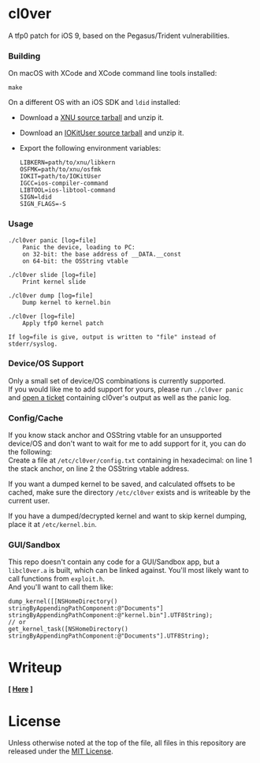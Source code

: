 # cl0ver

A tfp0 patch for iOS 9, based on the Pegasus/Trident vulnerabilities.

### Building

On macOS with XCode and XCode command line tools installed:

    make

On a different OS with an iOS SDK and `ldid` installed:

*   Download a [XNU source tarball](https://opensource.apple.com/tarballs/xnu/) and unzip it.
*   Download an [IOKitUser source tarball](https://opensource.apple.com/tarballs/IOKitUser/) and unzip it.
*   Export the following environment variables:

        LIBKERN=path/to/xnu/libkern
        OSFMK=path/to/xnu/osfmk
        IOKIT=path/to/IOKitUser
        IGCC=ios-compiler-command
        LIBTOOL=ios-libtool-command
        SIGN=ldid
        SIGN_FLAGS=-S

### Usage

    ./cl0ver panic [log=file]
        Panic the device, loading to PC:
        on 32-bit: the base address of __DATA.__const
        on 64-bit: the OSString vtable

    ./cl0ver slide [log=file]
        Print kernel slide

    ./cl0ver dump [log=file]
        Dump kernel to kernel.bin

    ./cl0ver [log=file]
        Apply tfp0 kernel patch

    If log=file is give, output is written to "file" instead of stderr/syslog.

### Device/OS Support

Only a small set of device/OS combinations is currently supported.  
If you would like me to add support for yours, please run `./cl0ver panic` and [open a ticket](https://github.com/Siguza/cl0ver/issues/new) containing cl0ver's output as well as the panic log.

### Config/Cache

If you know stack anchor and OSString vtable for an unsupported device/OS and don't want to wait for me to add support for it, you can do the following:  
Create a file at `/etc/cl0ver/config.txt` containing in hexadecimal: on line 1 the stack anchor, on line 2 the OSString vtable address.

If you want a dumped kernel to be saved, and calculated offsets to be cached, make sure the directory `/etc/cl0ver` exists and is writeable by the current user.

If you have a dumped/decrypted kernel and want to skip kernel dumping, place it at `/etc/kernel.bin`.

### GUI/Sandbox

This repo doesn't contain any code for a GUI/Sandbox app, but a `libcl0ver.a` is built, which can be linked against. You'll most likely want to call functions from `exploit.h`.  
And you'll want to call them like:

    dump_kernel([[NSHomeDirectory() stringByAppendingPathComponent:@"Documents"] stringByAppendingPathComponent:@"kernel.bin"].UTF8String);
    // or
    get_kernel_task([NSHomeDirectory() stringByAppendingPathComponent:@"Documents"].UTF8String);

# Writeup

**[ [Here](https://siguza.github.io/cl0ver/) ]**

# License

Unless otherwise noted at the top of the file, all files in this repository are released under the [MIT License](LICENSE).
